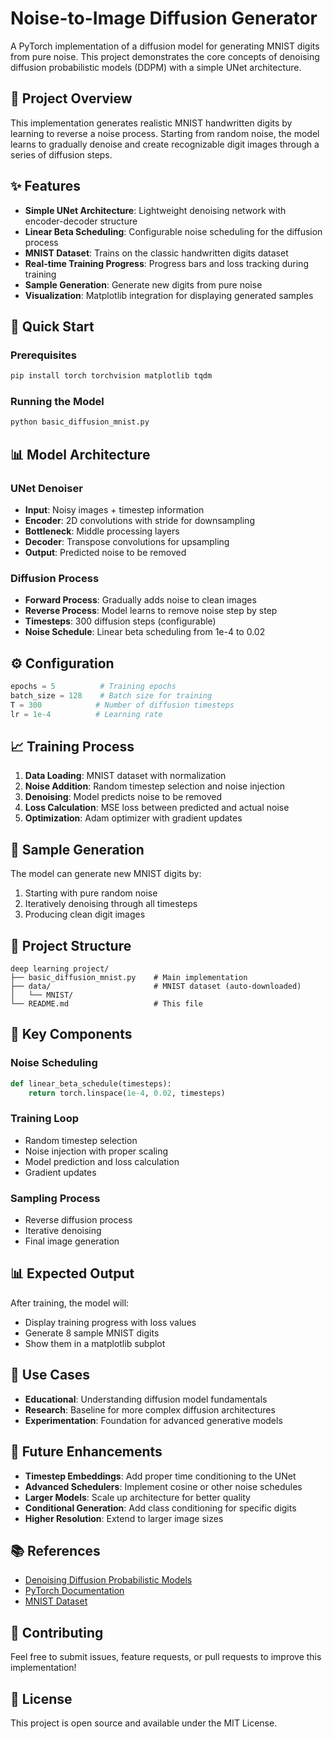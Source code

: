 # Noise-to-Image Diffusion Generator

A PyTorch implementation of a diffusion model for generating MNIST digits from pure noise. This project demonstrates the core concepts of denoising diffusion probabilistic models (DDPM) with a simple UNet architecture.

## 🎯 Project Overview

This implementation generates realistic MNIST handwritten digits by learning to reverse a noise process. Starting from random noise, the model learns to gradually denoise and create recognizable digit images through a series of diffusion steps.

## ✨ Features

- **Simple UNet Architecture**: Lightweight denoising network with encoder-decoder structure
- **Linear Beta Scheduling**: Configurable noise scheduling for the diffusion process
- **MNIST Dataset**: Trains on the classic handwritten digits dataset
- **Real-time Training Progress**: Progress bars and loss tracking during training
- **Sample Generation**: Generate new digits from pure noise
- **Visualization**: Matplotlib integration for displaying generated samples

## 🚀 Quick Start

### Prerequisites

```bash
pip install torch torchvision matplotlib tqdm
```

### Running the Model

```bash
python basic_diffusion_mnist.py
```

## 📊 Model Architecture

### UNet Denoiser
- **Input**: Noisy images + timestep information
- **Encoder**: 2D convolutions with stride for downsampling
- **Bottleneck**: Middle processing layers
- **Decoder**: Transpose convolutions for upsampling
- **Output**: Predicted noise to be removed

### Diffusion Process
- **Forward Process**: Gradually adds noise to clean images
- **Reverse Process**: Model learns to remove noise step by step
- **Timesteps**: 300 diffusion steps (configurable)
- **Noise Schedule**: Linear beta scheduling from 1e-4 to 0.02

## ⚙️ Configuration

```python
epochs = 5          # Training epochs
batch_size = 128    # Batch size for training
T = 300            # Number of diffusion timesteps
lr = 1e-4          # Learning rate
```

## 📈 Training Process

1. **Data Loading**: MNIST dataset with normalization
2. **Noise Addition**: Random timestep selection and noise injection
3. **Denoising**: Model predicts noise to be removed
4. **Loss Calculation**: MSE loss between predicted and actual noise
5. **Optimization**: Adam optimizer with gradient updates

## 🎨 Sample Generation

The model can generate new MNIST digits by:
1. Starting with pure random noise
2. Iteratively denoising through all timesteps
3. Producing clean digit images

## 📁 Project Structure

```
deep learning project/
├── basic_diffusion_mnist.py    # Main implementation
├── data/                       # MNIST dataset (auto-downloaded)
│   └── MNIST/
└── README.md                   # This file
```

## 🔧 Key Components

### Noise Scheduling
```python
def linear_beta_schedule(timesteps):
    return torch.linspace(1e-4, 0.02, timesteps)
```

### Training Loop
- Random timestep selection
- Noise injection with proper scaling
- Model prediction and loss calculation
- Gradient updates

### Sampling Process
- Reverse diffusion process
- Iterative denoising
- Final image generation

## 📊 Expected Output

After training, the model will:
- Display training progress with loss values
- Generate 8 sample MNIST digits
- Show them in a matplotlib subplot

## 🎯 Use Cases

- **Educational**: Understanding diffusion model fundamentals
- **Research**: Baseline for more complex diffusion architectures
- **Experimentation**: Foundation for advanced generative models

## 🔮 Future Enhancements

- **Timestep Embeddings**: Add proper time conditioning to the UNet
- **Advanced Schedulers**: Implement cosine or other noise schedules
- **Larger Models**: Scale up architecture for better quality
- **Conditional Generation**: Add class conditioning for specific digits
- **Higher Resolution**: Extend to larger image sizes

## 📚 References

- [Denoising Diffusion Probabilistic Models](https://arxiv.org/abs/2006.11239)
- [PyTorch Documentation](https://pytorch.org/docs/)
- [MNIST Dataset](http://yann.lecun.com/exdb/mnist/)

## 🤝 Contributing

Feel free to submit issues, feature requests, or pull requests to improve this implementation!

## 📄 License

This project is open source and available under the MIT License.
